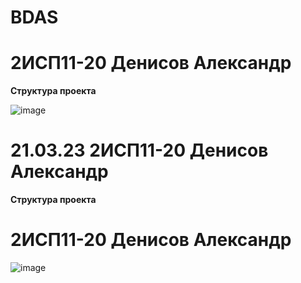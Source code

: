 # BDAS
<h1> 2ИСП11-20 Денисов Александр </h1> 
<b> Структура проекта </b>

![image](https://user-images.githubusercontent.com/99315410/224301718-065706e3-b5e0-44bc-9c77-cf01a35a423f.png)

<h1> 21.03.23 2ИСП11-20 Денисов Александр </h1> 
<b> Структура проекта </b>

<h1> 2ИСП11-20 Денисов Александр </h1> 

![image](https://user-images.githubusercontent.com/126570631/226590178-af9dc4d7-79b4-47ac-9ddf-66515dcf5dc9.png)
